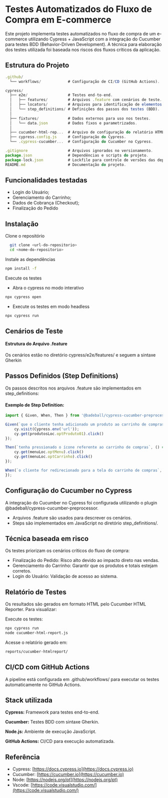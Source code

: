 
# Testes Automatizados do Fluxo de Compra em E-commerce

Este projeto implementa testes automatizados no fluxo de compra de um e-commerce utilizando Cypress + JavaScript com a integração do Cucumber para testes BDD (Behavior-Driven Development). A técnica para elaboração dos testes utilizada foi baseada nos riscos dos fluxos críticos da aplicação.


## Estrutura do Projeto

```javascript
.github/
  └── workflows/            # Configuração de CI/CD (GitHub Actions).

cypress/
  ├── e2e/                  # Testes end-to-end.
  │   ├── features/         # Arquivos .feature com cenários de teste.
  │   ├── locators/         # Arquivos para identificação de elementos (separação de seletores).
  │   └── step_definitions/ # Definições dos passos dos testes (BDD).
  │
  ├── fixtures/             # Dados externos para uso nos testes.
  │   └── data.json         # Dados fixos e parametrizados.
  │
  ├── cucumber-html-rep...  # Arquivo de configuração do relatório HTML dos testes com Cucumber.
  ├── cypress.config.js     # Configuração do Cypress.
  └── .cypress-cucumber...  # Configuração do Cucumber no Cypress.

.gitignore                  # Arquivos ignorados no versionamento.
package.json                # Dependências e scripts do projeto.
package-lock.json           # Lockfile para controle de versões das dependências.
README.md                   # Documentação do projeto.

```


## Funcionalidades testadas

- Login do Usuário;
- Gerenciamento do Carrinho;
- Dados de Cobrança (Checkout);
- Finalização do Pedido


## Instalação

Clone o repositório

```bash
  git clone <url-do-repositorio>
  cd <nome-do-repositorio>

```
Instale as dependências

```bash
npm install -f

```
Execute os testes
- Abra o cypress no modo interativo

```bash
npx cypress open
```

- Execute os testes em modo headless
```bash
npx cypress run

```

## Cenários de Teste

#### Estrutura do Arquivo .feature

Os cenários estão no diretório cypress/e2e/features/ e seguem a sintaxe Gherkin

## Passos Definidos (Step Definitions)

Os passos descritos nos arquivos .feature são implementados em step_definitions:

#### Exemplo de Step Definition:

```javascript
import { Given, When, Then } from '@badeball/cypress-cucumber-preprocessor';

Given(`que o cliente tenha adicionado um produto ao carrinho de compras`, () => {
    cy.visit(Cypress.env('url'));
    cy.get(produtosLoc.optProduto01).click()
});

Then(`tenha pressionado o ícone referente ao carrinho de compras`, () => {
    cy.get(menuLoc.optMenu).click()
    cy.get(menuLoc.optCarrinho).click()
});

When(`o cliente for redirecionado para a tela do carrinho de compras`, () => {
});
```


## Configuração do Cucumber no Cypress

A integração do Cucumber no Cypress foi configurada utilizando o plugin @badeball/cypress-cucumber-preprocessor.

- Arquivos .feature são usados para descrever os cenários.
- Steps são implementados em JavaScript no diretório step_definitions/.
## Técnica baseada em risco

Os testes priorizam os cenários críticos do fluxo de compra:

- Finalização do Pedido: Risco alto devido ao impacto direto nas vendas.
- Gerenciamento do Carrinho: Garantir que os produtos e totais estejam corretos.
- Login do Usuário: Validação de acesso ao sistema.


## Relatório de Testes

Os resultados são gerados em formato HTML pelo Cucumber HTML Reporter. Para visualizar:

Execute os testes:
```bash
npx cypress run
node cucumber-html-report.js

```
Acesse o relatório gerado em:
```bash
reports/cucumber-htmlreport/


```

## CI/CD com GitHub Actions

A pipeline está configurada em .github/workflows/ para executar os testes automaticamente no GitHub Actions.
## Stack utilizada

**Cypress:** Framework para testes end-to-end.

**Cucumber:** Testes BDD com sintaxe Gherkin.

**Node.js:** Ambiente de execução JavaScript.

**GitHub Actions:** CI/CD para execução automatizada.


## Referência

- Cypress: [https://docs.cypress.io](https://docs.cypress.io)
- Cucumber: [https://cucumber.io](https://cucumber.io) 
- Node: [https://nodejs.org/pt](https://nodejs.org/pt) 
- Vscode: [https://code.visualstudio.com/](https://code.visualstudio.com/) 
